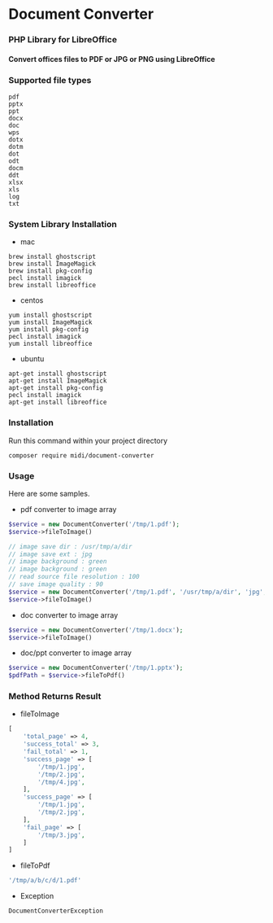 # Document Converter
### PHP Library for LibreOffice
#### Convert offices files to PDF or JPG or PNG using LibreOffice

### Supported file types
```shell
pdf
pptx
ppt
docx
doc
wps
dotx
dotm
dot
odt
docm
ddt
xlsx
xls
log
txt
```

### System Library Installation
- mac
```
brew install ghostscript
brew install ImageMagick
brew install pkg-config
pecl install imagick
brew install libreoffice
```
- centos
```
yum install ghostscript
yum install ImageMagick
yum install pkg-config
pecl install imagick
yum install libreoffice
```
- ubuntu
```
apt-get install ghostscript
apt-get install ImageMagick
apt-get install pkg-config
pecl install imagick
apt-get install libreoffice
```

### Installation
Run this command within your project directory

```shell
composer require midi/document-converter
```

### Usage
Here are some samples.
- pdf converter to image array
```php
$service = new DocumentConverter('/tmp/1.pdf');
$service->fileToImage()

// image save dir : /usr/tmp/a/dir
// image save ext : jpg
// image background : green
// image background : green
// read source file resolution : 100
// save image quality : 90
$service = new DocumentConverter('/tmp/1.pdf', '/usr/tmp/a/dir', 'jpg', 'green', 100, 90);
$service->fileToImage()
```

- doc converter to image array
```php
$service = new DocumentConverter('/tmp/1.docx');
$service->fileToImage()
```

- doc/ppt converter to image array
```php
$service = new DocumentConverter('/tmp/1.pptx');
$pdfPath = $service->fileToPdf()
```

### Method Returns Result
- fileToImage
```php
[
    'total_page' => 4,
    'success_total' => 3,
    'fail_total' => 1,
    'success_page' => [
        '/tmp/1.jpg',
        '/tmp/2.jpg',
        '/tmp/4.jpg',
    ],
    'success_page' => [
        '/tmp/1.jpg',
        '/tmp/2.jpg',
    ],
    'fail_page' => [
        '/tmp/3.jpg',
    ]
]
```

- fileToPdf
```php
'/tmp/a/b/c/d/1.pdf'
```

- Exception
```php
DocumentConverterException
```
